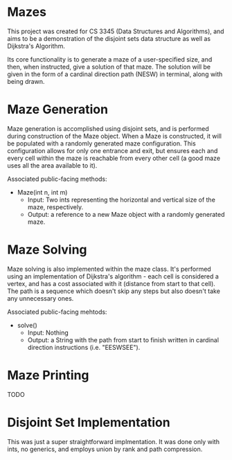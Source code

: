# Mazes
This project was created for CS 3345 (Data Structures and Algorithms), and aims to be a demonstration of the disjoint sets data structure as well as Dijkstra's Algorithm.

Its core functionality is to generate a maze of a user-specified size, and then, when instructed, give a solution of that maze. The solution will be given in the form of a cardinal direction path (NESW) in terminal, along with being drawn.

# Maze Generation
Maze generation is accomplished using disjoint sets, and is performed during construction of the Maze object. When a Maze is constructed, it will be populated with a randomly generated maze configuration. This configuration allows for only one entrance and exit, but ensures each and every cell within the maze is reachable from every other cell (a good maze uses all the area available to it).

Associated public-facing methods:
 - Maze(int n, int m)
    - Input: Two ints representing the horizontal and vertical size of the maze, respectively.
    - Output: a reference to a new Maze object with a randomly generated maze.

# Maze Solving
Maze solving is also implemented within the maze class. It's performed using an implementation of Dijkstra's algorithm - each cell is considered a vertex, and has a cost associated with it (distance from start to that cell). The path is a sequence which doesn't skip any steps but also doesn't take any unnecessary ones.

Associated public-facing mehtods:
 - solve()
    - Input: Nothing
    - Output: a String with the path from start to finish written in cardinal direction instructions (i.e. "EESWSEE").

# Maze Printing
TODO

# Disjoint Set Implementation
This was just a super straightforward implmentation. It was done only with ints, no generics, and employs union by rank and path compression.